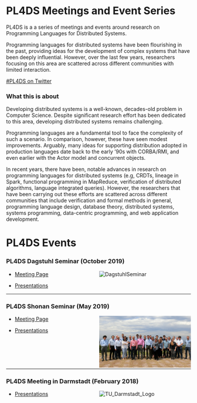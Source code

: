 # PL4DS Meetings and Event Series

PL4DS is a a series of meetings and events around research on Programming Languages for Distributed Systems.

Programming languages for distributed systems have been flourishing in the past, providing ideas for the development of complex systems that have been deeply influential. However, over the last few years, researchers focusing on this area are scattered across different communities with limited interaction.

[#PL4DS on Twitter](https://twitter.com/search?q=%23pl4ds&src=typed_query)


### What this is about

Developing distributed systems is a well-known, decades-old problem in Computer Science. Despite significant research effort has been dedicated to this area, developing distributed systems remains challenging. 

Programming languages are a fundamental tool to face the complexity of such a scenario. In comparison, however, these have seen modest improvements. Arguably, many ideas for supporting distribution adopted in production languages date back to the early ’90s with CORBA/RMI, and even earlier with the Actor model and concurrent objects. 

In recent years, there have been, notable advances in research on programming languages for distributed systems (e.g, CRDTs, lineage in Spark, functional programming in MapReduce, verification of distributed algorithms, language integrated queries). However, the researchers that have been carrying out these efforts are scattered across different communities that include verification and formal methods in general, programming language design, database theory, distributed systems, systems programming, data-centric programming, and web application development.

# PL4DS Events

### PL4DS Dagstuhl Seminar (October 2019)
<img src="./assets/images/DagstuhlSeminar.jpg" alt="DagstuhlSeminar" width="250" align="right"/>

- [Meeting Page](https://www.dagstuhl.de/en/program/calendar/semhp/?semnr=19442)

- [Presentations](https://github.com/pl4ds/Dagstuhl-2019/blob/master/pages/Dagstuhl.md)

---

### PL4DS Shonan Seminar (May 2019)

<img src="./assets/images/group_photo.jpg" alt="group_photo" width="250" align="right"/>

- [Meeting Page](https://shonan.nii.ac.jp/seminars/149/)

- [Presentations](https://github.com/pl4ds/Shonan-2019/blob/master/Pages/shonan.md)

<br/>
<br/>
<br/>
<br/>

---

### PL4DS Meeting in Darmstadt (February 2018)
<img src="./assets/images/TU_Darmstadt_Logo.jpg" alt="TU_Darmstadt_Logo" width="250" align="right"/>


- [Presentations](https://github.com/pl4ds/Darmstadt-2018/blob/master/pages/darmstadt.md)
